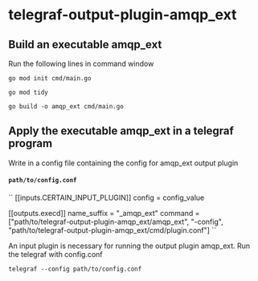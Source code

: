 # telegraf-output-plugin-amqp_ext

## Build an executable **amqp_ext**
Run the following lines in command window

``
go mod init cmd/main.go
``

``
go mod tidy
``

``
go build -o amqp_ext cmd/main.go
``

## Apply the executable **amqp_ext** in a telegraf program
Write in a config file containing the config for amqp_ext output plugin
#### **`path/to/config.conf`**
``
[[inputs.CERTAIN_INPUT_PLUGIN]]
  config = config_value
  
[[outputs.execd]]
  name_suffix = "_amqp_ext"
  command = ["path/to/telegraf-output-plugin-amqp_ext/amqp_ext", "-config", "path/to/telegraf-output-plugin-amqp_ext/cmd/plugin.conf"]
``

An input plugin is necessary for running the output plugin amqp_ext.
Run the telegraf with config.conf

``
telegraf --config path/to/config.conf
``


